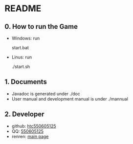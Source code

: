 README
=========

## 0. How to run the Game
* Windows: run
    
    start.bat

* Linus: run
    
    ./start.sh

## 1. Documents
* Javadoc is generated under ./doc
* User manual and development manual is under ./mannual

## 2. Developer
* github: [htc550605125](https://github.com/htc550605125)
* QQ: [550605125](http://user.qzone.qq.com/550605125)
* renren: [main page](http://www.renren.com/330937340)
